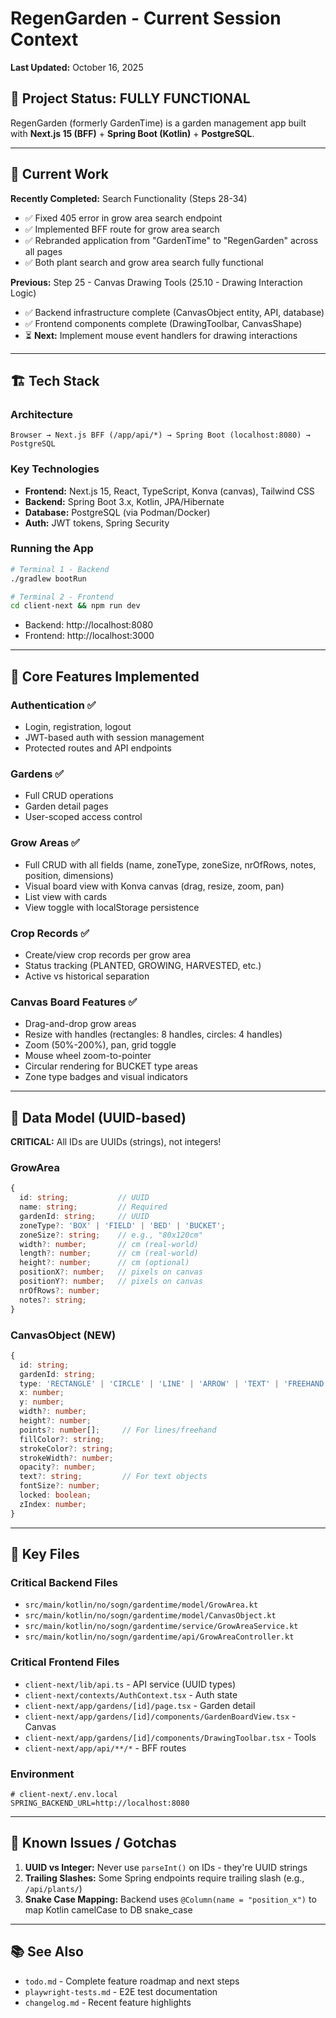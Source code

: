 # RegenGarden - Current Session Context

**Last Updated:** October 16, 2025

## 🚀 Project Status: FULLY FUNCTIONAL

RegenGarden (formerly GardenTime) is a garden management app built with **Next.js 15 (BFF)** + **Spring Boot (Kotlin)** + **PostgreSQL**.

---

## 🎯 Current Work

**Recently Completed:** Search Functionality (Steps 28-34)
- ✅ Fixed 405 error in grow area search endpoint
- ✅ Implemented BFF route for grow area search
- ✅ Rebranded application from "GardenTime" to "RegenGarden" across all pages
- ✅ Both plant search and grow area search fully functional

**Previous:** Step 25 - Canvas Drawing Tools (25.10 - Drawing Interaction Logic)
- ✅ Backend infrastructure complete (CanvasObject entity, API, database)
- ✅ Frontend components complete (DrawingToolbar, CanvasShape)
- ⏳ **Next:** Implement mouse event handlers for drawing interactions

---

## 🏗️ Tech Stack

### Architecture
```
Browser → Next.js BFF (/app/api/*) → Spring Boot (localhost:8080) → PostgreSQL
```

### Key Technologies
- **Frontend:** Next.js 15, React, TypeScript, Konva (canvas), Tailwind CSS
- **Backend:** Spring Boot 3.x, Kotlin, JPA/Hibernate
- **Database:** PostgreSQL (via Podman/Docker)
- **Auth:** JWT tokens, Spring Security

### Running the App
```bash
# Terminal 1 - Backend
./gradlew bootRun

# Terminal 2 - Frontend
cd client-next && npm run dev
```
- Backend: http://localhost:8080
- Frontend: http://localhost:3000

---

## 🔑 Core Features Implemented

### Authentication ✅
- Login, registration, logout
- JWT-based auth with session management
- Protected routes and API endpoints

### Gardens ✅
- Full CRUD operations
- Garden detail pages
- User-scoped access control

### Grow Areas ✅
- Full CRUD with all fields (name, zoneType, zoneSize, nrOfRows, notes, position, dimensions)
- Visual board view with Konva canvas (drag, resize, zoom, pan)
- List view with cards
- View toggle with localStorage persistence

### Crop Records ✅
- Create/view crop records per grow area
- Status tracking (PLANTED, GROWING, HARVESTED, etc.)
- Active vs historical separation

### Canvas Board Features ✅
- Drag-and-drop grow areas
- Resize with handles (rectangles: 8 handles, circles: 4 handles)
- Zoom (50%-200%), pan, grid toggle
- Mouse wheel zoom-to-pointer
- Circular rendering for BUCKET type areas
- Zone type badges and visual indicators

---

## 💾 Data Model (UUID-based)

**CRITICAL:** All IDs are UUIDs (strings), not integers!

### GrowArea
```typescript
{
  id: string;           // UUID
  name: string;         // Required
  gardenId: string;     // UUID
  zoneType?: 'BOX' | 'FIELD' | 'BED' | 'BUCKET';
  zoneSize?: string;    // e.g., "80x120cm"
  width?: number;       // cm (real-world)
  length?: number;      // cm (real-world)
  height?: number;      // cm (optional)
  positionX?: number;   // pixels on canvas
  positionY?: number;   // pixels on canvas
  nrOfRows?: number;
  notes?: string;
}
```

### CanvasObject (NEW)
```typescript
{
  id: string;
  gardenId: string;
  type: 'RECTANGLE' | 'CIRCLE' | 'LINE' | 'ARROW' | 'TEXT' | 'FREEHAND';
  x: number;
  y: number;
  width?: number;
  height?: number;
  points?: number[];     // For lines/freehand
  fillColor?: string;
  strokeColor?: string;
  strokeWidth?: number;
  opacity?: number;
  text?: string;         // For text objects
  fontSize?: number;
  locked: boolean;
  zIndex: number;
}
```

---

## 📂 Key Files

### Critical Backend Files
- `src/main/kotlin/no/sogn/gardentime/model/GrowArea.kt`
- `src/main/kotlin/no/sogn/gardentime/model/CanvasObject.kt`
- `src/main/kotlin/no/sogn/gardentime/service/GrowAreaService.kt`
- `src/main/kotlin/no/sogn/gardentime/api/GrowAreaController.kt`

### Critical Frontend Files
- `client-next/lib/api.ts` - API service (UUID types)
- `client-next/contexts/AuthContext.tsx` - Auth state
- `client-next/app/gardens/[id]/page.tsx` - Garden detail
- `client-next/app/gardens/[id]/components/GardenBoardView.tsx` - Canvas
- `client-next/app/gardens/[id]/components/DrawingToolbar.tsx` - Tools
- `client-next/app/api/**/*` - BFF routes

### Environment
```
# client-next/.env.local
SPRING_BACKEND_URL=http://localhost:8080
```

---

## 🐛 Known Issues / Gotchas

1. **UUID vs Integer:** Never use `parseInt()` on IDs - they're UUID strings
2. **Trailing Slashes:** Some Spring endpoints require trailing slash (e.g., `/api/plants/`)
3. **Snake Case Mapping:** Backend uses `@Column(name = "position_x")` to map Kotlin camelCase to DB snake_case

---

## 📚 See Also

- `todo.md` - Complete feature roadmap and next steps
- `playwright-tests.md` - E2E test documentation
- `changelog.md` - Recent feature highlights
